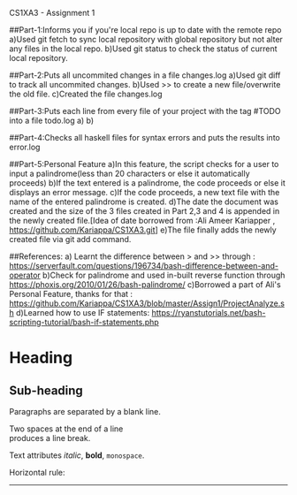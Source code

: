 CS1XA3 - Assignment 1

##Part-1:Informs you if you're local repo is up to date with the remote repo
a)Used git fetch to sync local repository with global repository but not alter any files in the local repo.
b)Used git status to check the status of current local repository.

##Part-2:Puts all uncommited changes in a file changes.log 
a)Used git diff to track all uncommited changes.
b)Used >> to create a new file/overwrite the old file.
c)Created the file changes.log

##Part-3:Puts each line from every file of your project with the tag #TODO into a file todo.log
a)
b)

##Part-4:Checks all haskell files for syntax errors and puts the results into error.log

##Part-5:Personal Feature
a)In this feature, the script checks for a user to input a palindrome(less than 20 characters or else it automatically proceeds)
b)If the text entered is a palindrome, the code proceeds or else it displays an error message.
c)If the code proceeds, a new text file with the name of the entered palindrome is created.
d)The date the document was created and the size of the 3 files created in Part 2,3 and 4 is appended in the newly created file.[Idea of date borrowed from :Ali Ameer Kariapper , https://github.com/Kariappa/CS1XA3.git]
e)The file finally adds the newly created file via git add command.

##References:
a) Learnt the difference between > and >> through : https://serverfault.com/questions/196734/bash-difference-between-and-operator
b)Check for palindrome and used in-built reverse function through https://phoxis.org/2010/01/26/bash-palindrome/
c)Borrowed a part of Ali's Personal Feature, thanks for that : https://github.com/Kariappa/CS1XA3/blob/master/Assign1/ProjectAnalyze.sh
d)Learned how to use IF statements: https://ryanstutorials.net/bash-scripting-tutorial/bash-if-statements.php

Heading
=======

## Sub-heading
 
Paragraphs are separated
by a blank line.

Two spaces at the end of a line  
produces a line break.

Text attributes _italic_, 
**bold**, `monospace`.

Horizontal rule:

---
